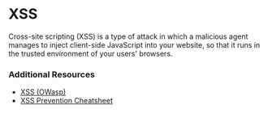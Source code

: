 # XSS

Cross-site scripting (XSS) is a type of attack in which a malicious agent manages to inject client-side JavaScript into your website, so that it runs in the trusted environment of your users' browsers.



### Additional Resources
+ [XSS (OWasp)](https://www.owasp.org/index.php/Cross-site_Scripting_(XSS))
+ [XSS Prevention Cheatsheet](https://www.owasp.org/index.php/XSS_(Cross_Site_Scripting)_Prevention_Cheat_Sheet)


<docmeta name="displayName" value="XSS">
